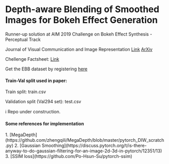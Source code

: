 # Depth-aware Blending of Smoothed Images for Bokeh Effect Generation

Runner-up solution at AIM 2019 Challenge on Bokeh Effect Synthesis - Perceptual Track

Journal of Visual Communication and Image Representation [Link](https://doi.org/10.1016/j.jvcir.2021.103089)
[ArXiv](https://arxiv.org/abs/2005.14214)

Chellenge Factsheet: [Link](http://people.ee.ethz.ch/~timofter/publications/Ignatov-ICCVW-2019b.pdf)

Get the EBB dataset by registering [here](https://competitions.codalab.org/competitions/24716)

<h4> Train-Val split used in paper: </h4>

Train split: train.csv

Validation split (Val294 set): test.csv

:information_source: Repo under construction.

<h4> Some references for implementation </h4>
1. [MegaDepth](https://github.com/zhengqili/MegaDepth/blob/master/pytorch_DIW_scratch.py)
2. [Gaussian Smoothing](https://discuss.pytorch.org/t/is-there-anyway-to-do-gaussian-filtering-for-an-image-2d-3d-in-pytorch/12351/13)
3. [SSIM loss](https://github.com/Po-Hsun-Su/pytorch-ssim) 
